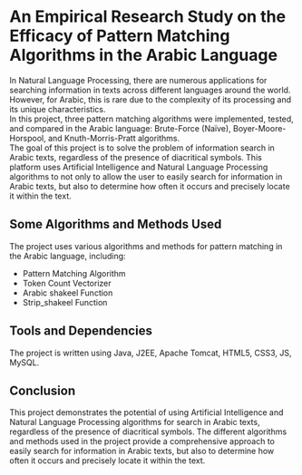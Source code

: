 # An Empirical Research Study on the Efficacy of Pattern Matching Algorithms in the Arabic Language

In Natural Language Processing, there are numerous applications for searching information in texts across different 
languages around the world. However, for Arabic, this is rare due to the complexity of its processing and its unique 
characteristics. 
<br>In this project, three pattern matching algorithms were implemented, tested, and compared in the Arabic language: Brute-Force (Naïve), Boyer-Moore-Horspool, and Knuth-Morris-Pratt algorithms.
<br>The goal of this project is to solve the problem of information search in Arabic texts, regardless of the presence of 
diacritical symbols. This platform uses Artificial Intelligence and Natural Language Processing algorithms to not only to 
allow the user to easily search for information in Arabic texts, but also to determine how often it occurs and precisely 
locate it within the text.

## Some Algorithms and Methods Used

The project uses various algorithms and methods for pattern matching in the Arabic language, including: 

- Pattern Matching Algorithm
- Token Count Vectorizer
- Arabic shakeel Function
- Strip_shakeel Function

## Tools and Dependencies

The project is written using Java, J2EE, Apache Tomcat, HTML5, CSS3, JS, MySQL.

## Conclusion

This project demonstrates the potential of using Artificial Intelligence and Natural Language Processing algorithms for
search in Arabic texts, regardless of the presence of diacritical symbols. The different algorithms and methods used in the 
project provide a comprehensive approach to easily search for information in Arabic texts, but also to determine how often 
it occurs and precisely locate it within the text.
